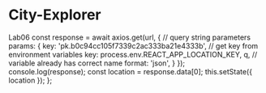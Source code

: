 # City-Explorer
Lab06
const response = await axios.get(url, {
    // query string parameters
    params: {
      key: 'pk.b0c94cc105f7339c2ac333ba21e4333b',
      // get key from environment variables
      key: process.env.REACT_APP_LOCATION_KEY,
      q, // variable already has correct name
      format: 'json',
    }
  });
  console.log(response);
  const location = response.data[0];
  this.setState({ location });
  };
